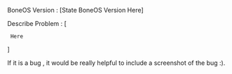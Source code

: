 BoneOS Version : [State BoneOS Version Here]

Describe Problem : [ 
 
     Here
 
]

If it is a bug , it would be really helpful to include
a screenshot of the bug :). 
